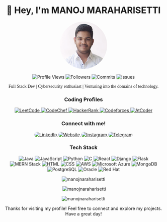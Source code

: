 <!-- Title -->
<h1 align="center">👋 Hey, I'm MANOJ MARAHARISETTI</h1>

<!-- Profile Picture -->
<p align="center">
  <img src="My image.png" alt="Profile Picture" width="150" height="150" style="border-radius: 50%;" />
</p>


<!-- Badges -->
<p align="center">
  <img src="https://komarev.com/ghpvc/?username=rajgopalhota&label=Profile%20Views&color=blueviolet&style=flat-square" alt="Profile Views" />
  <img src="https://img.shields.io/github/followers/manojnaraharisetti?label=Followers&style=social" alt="Followers" />
  <img src="https://img.shields.io/github/commit-activity/y/manojnaraharisetti/manojnaraharisetti?label=Commits&color=green&style=flat-square" alt="Commits" />
  <img src="https://img.shields.io/github/issues/manojnaraharisetti/manojnaraharisetti?color=red&style=flat-square" alt="Issues" />
  <!-- Add more achievement badges here -->
</p>


<!-- Introduction -->
<p align="center" style="font-family: 'Times New Roman', serif;">Full Stack Dev | Cybersecurity enthusiast | Venturing into the domains of technology.</p>

<!-- Coding Profiles -->
<h3 align="center">Coding Profiles</h3>
<p align="center">
  <a href="https://leetcode.com/klu_2100032451/">
    <img src="https://img.shields.io/badge/LeetCode-FFA116?style=for-the-badge&logo=leetcode&logoColor=white&logoWidth=40&logoHeight=40" alt="LeetCode" />
  </a>
  <a href="https://www.codechef.com/users/manoj32451">
    <img src="https://img.shields.io/badge/CodeChef-5B4638?style=for-the-badge&logo=codechef&logoColor=white&logoWidth=40&logoHeight=40" alt="CodeChef" />
  </a>
  <a href="https://www.hackerrank.com/klu_2100032451">
    <img src="https://img.shields.io/badge/HackerRank-2EC866?style=for-the-badge&logo=hackerrank&logoColor=white&logoWidth=40&logoHeight=40" alt="HackerRank" />
  </a>
  <a href="https://codeforces.com/profile/klu_2100032451">
    <img src="https://img.shields.io/badge/Codeforces-1F8ACB?style=for-the-badge&logo=codeforces&logoColor=white&logoWidth=40&logoHeight=40" alt="Codeforces" />
  </a>
  <a href="https://atcoder.jp/users/klu2100032451">
    <img src="https://img.shields.io/badge/AtCoder-663300?style=for-the-badge&logo=atcoder&logoColor=white&logoWidth=40&logoHeight=40" alt="AtCoder" />
  </a>
  <!-- Add more coding profile badges here -->
</p>



<!-- Connect with Me -->
<h3 align="center">Connect with me!</h3>
<p align="center">
  <a href="https://linkedin.com/in/manojnaraharisetti">
    <img src="https://img.shields.io/badge/-LinkedIn-blue?style=for-the-badge&logo=linkedin&logoColor=white" alt="LinkedIn" style="border-radius: 20px;" />
  </a>
  <a href="https://manojnaraharisetti.netlify.app/">
    <img src="https://img.shields.io/badge/-Website-black?style=for-the-badge&logo=firefox&logoColor=white" alt="Website" style="border-radius: 20px;" />
  </a>
  <a href="https://instagram.com/mn.2k4">
    <img src="https://img.shields.io/badge/-Instagram-E4405F?style=for-the-badge&logo=instagram&logoColor=white" alt="Instagram" style="border-radius: 20px;" />
  </a>
  <a href="https://t.me/https://t.me/manu2k4">
    <img src="https://img.shields.io/badge/-Telegram-2CA5E0?style=for-the-badge&logo=telegram&logoColor=white" alt="Telegram" style="border-radius: 20px;" />
  </a>
</p>

<!-- Tech Stack -->
<h3 align="center">Tech Stack</h3>
<p align="center">
  <img src="https://img.shields.io/badge/Java-007396?style=for-the-badge&logo=java&logoColor=white" alt="Java" />
  <img src="https://img.shields.io/badge/JavaScript-F7DF1E?style=for-the-badge&logo=javascript&logoColor=black" alt="JavaScript" />
  <img src="https://img.shields.io/badge/Python-3776AB?style=for-the-badge&logo=python&logoColor=white" alt="Python" />
  <img src="https://img.shields.io/badge/C-00599C?style=for-the-badge&logo=c&logoColor=white" alt="C" />
  <img src="https://img.shields.io/badge/React-61DAFB?style=for-the-badge&logo=react&logoColor=black" alt="React" />
  <img src="https://img.shields.io/badge/Django-092E20?style=for-the-badge&logo=django&logoColor=white" alt="Django" />
  <img src="https://img.shields.io/badge/Flask-000000?style=for-the-badge&logo=flask&logoColor=white" alt="Flask" />
  <img src="https://img.shields.io/badge/MERN-00D8FF?style=for-the-badge&logo=mongodb&logoColor=white" alt="MERN Stack" />
  <img src="https://img.shields.io/badge/HTML-E34F26?style=for-the-badge&logo=html5&logoColor=white" alt="HTML" />
  <img src="https://img.shields.io/badge/CSS-1572B6?style=for-the-badge&logo=css3&logoColor=white" alt="CSS" />
  <img src="https://img.shields.io/badge/AWS-232F3E?style=for-the-badge&logo=amazonaws&logoColor=white" alt="AWS" />
  <img src="https://img.shields.io/badge/Microsoft_Azure-0089D6?style=for-the-badge&logo=microsoftazure&logoColor=white" alt="Microsoft Azure" />
  <img src="https://img.shields.io/badge/MongoDB-47A248?style=for-the-badge&logo=mongodb&logoColor=white" alt="MongoDB" />
  <img src="https://img.shields.io/badge/PostgreSQL-336791?style=for-the-badge&logo=postgresql&logoColor=white" alt="PostgreSQL" />
  <img src="https://img.shields.io/badge/Oracle-F80000?style=for-the-badge&logo=oracle&logoColor=white" alt="Oracle" />
  <img src="https://img.shields.io/badge/Red Hat-EE0000?style=for-the-badge&logo=redhat&logoColor=white" alt="Red Hat" />
  <!-- Add more technologies here -->
</p>

<!-- Top Languages -->
<p align="center"><img src="https://github-readme-stats.vercel.app/api/top-langs?username=manojnaraharisetti&show_icons=true&locale=en&layout=compact" alt="manojnaraharisetti" /></p>

<!-- GitHub Stats -->
<p align="center">&nbsp;<img src="https://github-readme-stats.vercel.app/api?username=manojnaraharisetti&show_icons=true&locale=en" alt="manojnaraharisetti" /></p>

<!-- GitHub Streak Stats -->
<p align="center"><img src="https://github-readme-streak-stats.herokuapp.com/?user=manojnaraharisetti" alt="manojnaraharisetti" /></p>
<!-- Footer -->
<p align="center">Thanks for visiting my profile! Feel free to connect and explore my projects. Have a great day!</p>
